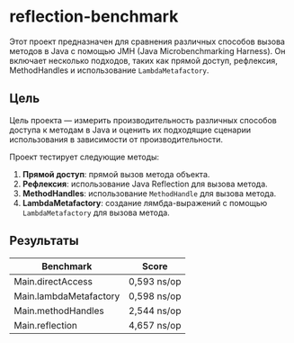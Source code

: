 # reflection-benchmark

Этот проект предназначен для сравнения различных способов вызова методов в Java с помощью JMH (Java Microbenchmarking Harness). Он включает несколько подходов, таких как прямой доступ, рефлексия, MethodHandles и использование `LambdaMetafactory`.

## Цель

Цель проекта — измерить производительность различных способов доступа к методам в Java и оценить их подходящие сценарии использования в зависимости от производительности.

Проект тестирует следующие методы:

1. **Прямой доступ**: прямой вызов метода объекта.
2. **Рефлексия**: использование Java Reflection для вызова метода.
3. **MethodHandles**: использование `MethodHandle` для вызова метода.
4. **LambdaMetafactory**: создание лямбда-выражений с помощью `LambdaMetafactory` для вызова метода.

## Результаты

|Benchmark               |Score|
|-|-|
|Main.directAccess       |0,593 ns/op|
|Main.lambdaMetafactory  |0,598 ns/op|
|Main.methodHandles      |2,544 ns/op|
|Main.reflection         |4,657 ns/op|
